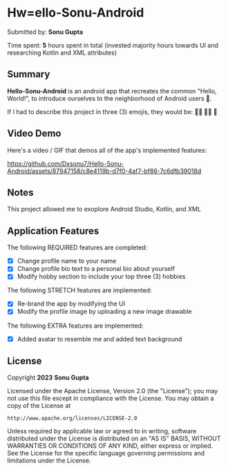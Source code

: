 # Hw=ello-Sonu-Android

Submitted by: **Sonu Gupta**

Time spent: **5** hours spent in total
(invested majority hours towards UI and researching Kotlin and XML attributes)

## Summary

**Hello-Sonu-Android** is an android app that recreates the common "Hello, World!", to introduce ourselves to the neighborhood of Android users 📱.

If I had to describe this project in three (3) emojis, they would be: **:man_student: :man_technologist: :baby_chick:**

## Video Demo

Here's a video / GIF that demos all of the app's implemented features:

https://github.com/Dxsonu7/Hello-Sonu-Android/assets/87947158/c8e4119b-d7f0-4af7-bf86-7c6dfb39018d


## Notes

This project allowed me to exoplore Android Studio, Kotlin, and XML 

## Application Features

<!-- (This is a comment) Please be sure to change the [ ] to [x] for any features you completed.  If a feature is not checked [x], you might miss the points for that item! -->

The following REQUIRED features are completed:

- [x] Change profile name to your name
- [x] Change profile bio text to a personal bio about yourself
- [x] Modify hobby section to include your top three (3) hobbies

The following STRETCH features are implemented:

- [x] Re-brand the app by modifying the UI
- [x] Modify the profile image by uploading a new image drawable

The following EXTRA features are implemented:

- [x] Added avatar to resemble me and added text background

## License

Copyright **2023** **Sonu Gupta**

Licensed under the Apache License, Version 2.0 (the "License");
you may not use this file except in compliance with the License.
You may obtain a copy of the License at

    http://www.apache.org/licenses/LICENSE-2.0

Unless required by applicable law or agreed to in writing, software
distributed under the License is distributed on an "AS IS" BASIS,
WITHOUT WARRANTIES OR CONDITIONS OF ANY KIND, either express or implied.
See the License for the specific language governing permissions and
limitations under the License.

